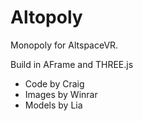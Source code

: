 # Altopoly
Monopoly for AltspaceVR.

Build in AFrame and THREE.js

- Code by Craig
- Images by Winrar
- Models by Lia
